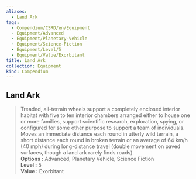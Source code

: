 ```yaml
---
aliases:
  - Land Ark
tags:
  - Compendium/CSRD/en/Equipment
  - Equipment/Advanced
  - Equipment/Planetary-Vehicle
  - Equipment/Science-Fiction
  - Equipment/Level/5
  - Equipment/Value/Exorbitant
title: Land Ark
collection: Equipment
kind: Compendium
---
```

## Land Ark  
  
>Treaded, all-terrain wheels support a completely enclosed interior habitat with five to ten interior chambers arranged either to house one or more families, support scientific research, exploration, spying, or configured for some other purpose to support a team of individuals. Moves an immediate distance each round in utterly wild terrain, a short distance each round in broken terrain or an average of 64 km/h (40 mph) during long-distance travel (double movement on paved surfaces, though a land ark rarely finds roads).  
> **Options :** Advanced, Planetary Vehicle, Science Fiction  
> **Level :** 5  
> **Value :** Exorbitant